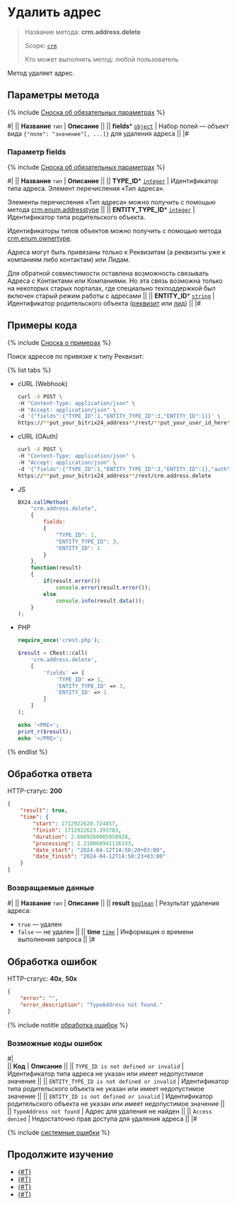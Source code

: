 # Удалить адрес

> Название метода: **crm.address.delete**
>
> Scope: [`crm`](../../../scopes/permissions.md)
>
> Кто может выполнять метод: любой пользователь

Метод удаляет адрес.

## Параметры метода

{% include [Сноска об обязательных параметрах](../../../../_includes/required.md) %}

#|
|| **Название**
`тип` | **Описание** ||
|| **fields***
[`object`](../../../data-types.md) | Набор полей — объект вида `{"поле": "значение"[, ...]}` для удаления адреса ||
|#

### Параметр fields

{% include [Сноска об обязательных параметрах](../../../../_includes/required.md) %}

#|
|| **Название**
`тип` | **Описание** ||
|| **TYPE_ID***
[`integer`](../../../data-types.md) | Идентификатор типа адреса. Элемент перечисления «Тип адреса».

Элементы перечисления «Тип адреса» можно получить с помощью метода [crm.enum.addresstype](../../auxiliary/enum/crm-enum-address-type.md) 
||
|| **ENTITY_TYPE_ID***
[`integer`](../../../data-types.md) | Идентификатор типа родительского объекта.

Идентификаторы типов объектов можно получить с помощью метода [crm.enum.ownertype](../../auxiliary/enum/crm-enum-owner-type.md).

Адреса могут быть привязаны только к Реквизитам (а реквизиты уже к компаниям либо контактам) или Лидам. 

Для обратной совместимости оставлена возможность связывать Адреса с Контактами или Компаниями. Но эта связь возможна только на некоторых старых порталах, где специально техподдержкой был включен старый режим работы с адресами
||
|| **ENTITY_ID***
[`string`](../../../data-types.md) | Идентификатор родительского объекта ([реквизит](../universal/index.md) или [лид](../../leads/index.md)) ||
|#

## Примеры кода

{% include [Сноска о примерах](../../../../_includes/examples.md) %}

Поиск адресов по привязке к типу Реквизит:

{% list tabs %}

- cURL (Webhook)

    ```bash
    curl -X POST \
    -H "Content-Type: application/json" \
    -H "Accept: application/json" \
    -d '{"fields":{"TYPE_ID":1,"ENTITY_TYPE_ID":3,"ENTITY_ID":1}}' \
    https://**put_your_bitrix24_address**/rest/**put_your_user_id_here**/**put_your_webhook_here**/crm.address.delete
    ```

- cURL (OAuth) 

    ```bash
    curl -X POST \
    -H "Content-Type: application/json" \
    -H "Accept: application/json" \
    -d '{"fields":{"TYPE_ID":1,"ENTITY_TYPE_ID":3,"ENTITY_ID":1},"auth":"**put_access_token_here**"}' \
    https://**put_your_bitrix24_address**/rest/crm.address.delete
    ```

- JS

    ```js
    BX24.callMethod(
        "crm.address.delete",
        {
            fields:
            {
                "TYPE_ID": 1,
                "ENTITY_TYPE_ID": 3,
                "ENTITY_ID": 1
            }
        },
        function(result)
        {
            if(result.error())
                console.error(result.error());
            else
                console.info(result.data());
        }
    );
    ```

- PHP

    ```php
    require_once('crest.php');

    $result = CRest::call(
        'crm.address.delete',
        [
            'fields' => [
                'TYPE_ID' => 1,
                'ENTITY_TYPE_ID' => 3,
                'ENTITY_ID' => 1
            ]
        ]
    );

    echo '<PRE>';
    print_r($result);
    echo '</PRE>';
    ```

{% endlist %}

## Обработка ответа

HTTP-статус: **200**

```json
{
    "result": true,
    "time": {
        "start": 1712922620.724857,
        "finish": 1712922623.393783,
        "duration": 2.6689260005950928,
        "processing": 2.210068941116333,
        "date_start": "2024-04-12T14:50:20+03:00",
        "date_finish": "2024-04-12T14:50:23+03:00"
    }
}
```

### Возвращаемые данные

#|
|| **Название**
`тип` | **Описание** ||
|| **result**
[`boolean`](../../../data-types.md) | Результат удаления адреса:
- `true` — удален
- `false` — не удален
||
|| **time**
[`time`](../../../data-types.md) | Информация о времени выполнения запроса ||
|#

## Обработка ошибок

HTTP-статус: **40x**, **50x**

```json
{
    "error": "",
    "error_description": "TypeAddress not found."
}
```

{% include notitle [обработка ошибок](../../../../_includes/error-info.md) %}

### Возможные коды ошибок

#|  
|| **Код** | **Описание** ||
|| `TYPE_ID is not defined or invalid` | Идентификатор типа адреса не указан или имеет недопустимое значение ||
|| `ENTITY_TYPE_ID is not defined or invalid` | Идентификатор типа родительского объекта не указан или имеет недопустимое значение ||
|| `ENTITY_ID is not defined or invalid` | Идентификатор родительского объекта не указан или имеет недопустимое значение ||
|| `TypeAddress not found` | Адрес для удаления не найден ||
|| `Access denied` | Недостаточно прав доступа для удаления адреса ||
|#

{% include [системные ошибки](../../../../_includes/system-errors.md) %}

## Продолжите изучение

- [{#T}](./crm-address-add.md)
- [{#T}](./crm-address-update.md)
- [{#T}](./crm-address-list.md)
- [{#T}](./crm-address-fields.md)
